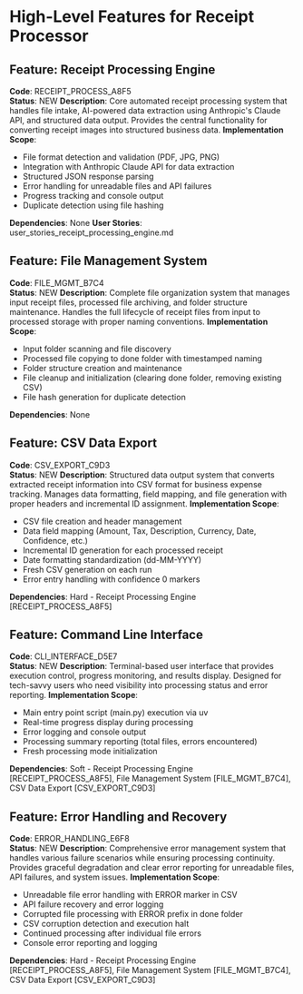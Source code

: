 # High-Level Features for Receipt Processor

## Feature: Receipt Processing Engine
**Code**: RECEIPT_PROCESS_A8F5  
**Status**: NEW
**Description**: Core automated receipt processing system that handles file intake, AI-powered data extraction using Anthropic's Claude API, and structured data output. Provides the central functionality for converting receipt images into structured business data.
**Implementation Scope**:
- File format detection and validation (PDF, JPG, PNG)
- Integration with Anthropic Claude API for data extraction
- Structured JSON response parsing
- Error handling for unreadable files and API failures
- Progress tracking and console output
- Duplicate detection using file hashing

**Dependencies**: None
**User Stories**: user_stories_receipt_processing_engine.md

## Feature: File Management System
**Code**: FILE_MGMT_B7C4  
**Status**: NEW
**Description**: Complete file organization system that manages input receipt files, processed file archiving, and folder structure maintenance. Handles the full lifecycle of receipt files from input to processed storage with proper naming conventions.
**Implementation Scope**:
- Input folder scanning and file discovery
- Processed file copying to done folder with timestamped naming
- Folder structure creation and maintenance
- File cleanup and initialization (clearing done folder, removing existing CSV)
- File hash generation for duplicate detection

**Dependencies**: None

## Feature: CSV Data Export
**Code**: CSV_EXPORT_C9D3  
**Status**: NEW
**Description**: Structured data output system that converts extracted receipt information into CSV format for business expense tracking. Manages data formatting, field mapping, and file generation with proper headers and incremental ID assignment.
**Implementation Scope**:
- CSV file creation and header management
- Data field mapping (Amount, Tax, Description, Currency, Date, Confidence, etc.)
- Incremental ID generation for each processed receipt
- Date formatting standardization (dd-MM-YYYY)
- Fresh CSV generation on each run
- Error entry handling with confidence 0 markers

**Dependencies**: Hard - Receipt Processing Engine [RECEIPT_PROCESS_A8F5]

## Feature: Command Line Interface
**Code**: CLI_INTERFACE_D5E7  
**Status**: NEW
**Description**: Terminal-based user interface that provides execution control, progress monitoring, and results display. Designed for tech-savvy users who need visibility into processing status and error reporting.
**Implementation Scope**:
- Main entry point script (main.py) execution via uv
- Real-time progress display during processing
- Error logging and console output
- Processing summary reporting (total files, errors encountered)
- Fresh processing mode initialization

**Dependencies**: Soft - Receipt Processing Engine [RECEIPT_PROCESS_A8F5], File Management System [FILE_MGMT_B7C4], CSV Data Export [CSV_EXPORT_C9D3]

## Feature: Error Handling and Recovery
**Code**: ERROR_HANDLING_E6F8  
**Status**: NEW
**Description**: Comprehensive error management system that handles various failure scenarios while ensuring processing continuity. Provides graceful degradation and clear error reporting for unreadable files, API failures, and system issues.
**Implementation Scope**:
- Unreadable file error handling with ERROR marker in CSV
- API failure recovery and error logging
- Corrupted file processing with ERROR prefix in done folder
- CSV corruption detection and execution halt
- Continued processing after individual file errors
- Console error reporting and logging

**Dependencies**: Hard - Receipt Processing Engine [RECEIPT_PROCESS_A8F5], File Management System [FILE_MGMT_B7C4], CSV Data Export [CSV_EXPORT_C9D3]